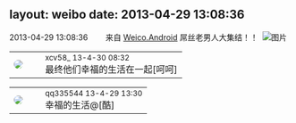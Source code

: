 layout: weibo
date: 2013-04-29 13:08:36
---
<meta name="referrer" content="no-referrer" />

2013-04-29 13:08:36  &nbsp;&nbsp;&nbsp;&nbsp;&nbsp;&nbsp; 来自 <a href="http://app.weibo.com/t/feed/l4RWD" rel="nofollow">Weico.Android</a>
屌丝老男人大集结！！ ​​​
![图片](https://ww2.sinaimg.cn/large/6d2a6003jw1e46eltukeoj213m0pi0wp.jpg)

<table style="width: 100%;">
  <tr>
    <td style="width: 40px;"><img style="border-radius:50%" src="https://tva3.sinaimg.cn/crop.0.0.1242.1242.50/801f7e9ajw8f3peekcgoqj20yi0yidg9.jpg?KID=imgbed,tva&Expires=1624466940&ssig=d6UrsB%2FuBy"></td>
    <td colspan="2"><small>xcv58_ 13-4-30 08:32</small><br/>最终他们幸福的生活在一起[呵呵]</td>
  </tr>
</table>

<table style="width: 100%;">
  <tr>
    <td style="width: 40px;"><img style="border-radius:50%" src="https://tva4.sinaimg.cn/crop.0.0.180.180.50/7d25944djw1e8qgp5bmzyj2050050aa8.jpg?KID=imgbed,tva&Expires=1624466940&ssig=lwYZh6ZrVT"></td>
    <td colspan="2"><small>qq335544 13-4-29 13:30</small><br/>幸福的生活@[酷]</td>
  </tr>
</table>
